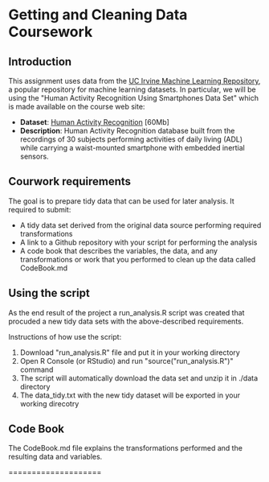 # Getting and Cleaning Data Coursework

## Introduction

This assignment uses data from
the <a href="http://archive.ics.uci.edu/ml/datasets/Human+Activity+Recognition+Using+Smartphones">UC Irvine Machine
Learning Repository</a>, a popular repository for machine learning
datasets. In particular, we will be using the "Human Activity Recognition Using Smartphones Data Set" which is made available on
the course web site:

* <b>Dataset</b>: <a href="https://d396qusza40orc.cloudfront.net/getdata%2Fprojectfiles%2FUCI%20HAR%20Dataset.zip ">Human Activity Recognition</a> [60Mb]
* <b>Description</b>: Human Activity Recognition database built from the recordings of 30 subjects performing activities of daily living (ADL) while carrying a waist-mounted smartphone with embedded inertial sensors.

## Courwork requirements

The goal is to prepare tidy data that can be used for later analysis. It required to submit: 

* A tidy data set derived from the original data source performing required transformations
* A link to a Github repository with your script for performing the analysis 
* A code book that describes the variables, the data, and any transformations or work that you performed to clean up the data called CodeBook.md 

## Using the script

As the end result of the project a run_analysis.R script was created that procuded a new tidy data sets with the above-described requirements.

Instructions of how use the script:

<ol>
<li>Download "run_analysis.R" file and put it in your working directory </li>
<li> Open R Console (or RStudio) and run "source("run_analysis.R")" command </li>
<li> The script will automatically download the data set and unzip it in ./data directory </li>
<li> The data_tidy.txt with the new tidy dataset will be exported in your working direcotry </li>
</ol>

## Code Book

The CodeBook.md file explains the transformations performed and the resulting data and variables.

====================

